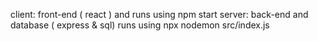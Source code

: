 client: front-end ( react ) and runs using npm start
server: back-end and database ( express & sql) runs using npx nodemon src/index.js

